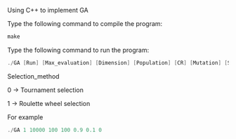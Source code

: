 Using C++ to implement GA


Type the following command to compile the program:
```cpp
make
```
Type the following command to run the program:
```cpp
./GA [Run] [Max_evaluation] [Dimension] [Population] [CR] [Mutation] [Selection_method]
```

Selection_method


0 -> Tournament selection


1 -> Roulette wheel selection


For example
```cpp
./GA 1 10000 100 100 0.9 0.1 0 
```

